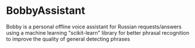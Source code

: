# BobbyAssistant
Bobby is a personal offline voice assistant for Russian requests/answers using a machine learning "scikit-learn" library for better phrasal recognition to improve the quality of general detecting phrases 
